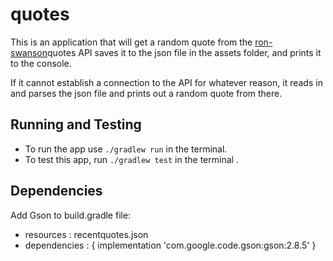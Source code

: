 # quotes
This is an application that will get a random quote from the [ron-swanson](http://ron-swanson-quotes.herokuapp.com/v2/quotes)quotes API saves it to the json file in the assets folder, and prints it to the console.

If it cannot establish a connection to the API for whatever reason, it reads in and parses the json file and prints out a random quote from there.


## Running and Testing
- To run the app use `./gradlew run` in the terminal.
-  To test  this app, run `./gradlew test` in the terminal .

## Dependencies
Add Gson to build.gradle file:
- resources :
   recentquotes.json
- dependencies :
 { implementation 'com.google.code.gson:gson:2.8.5' }
